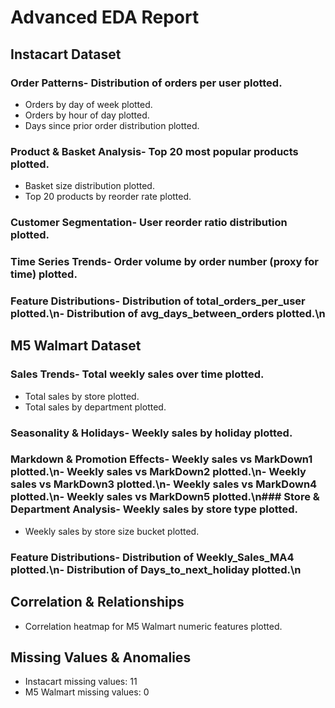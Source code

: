 # Advanced EDA Report
## Instacart Dataset
### Order Patterns- Distribution of orders per user plotted.
- Orders by day of week plotted.
- Orders by hour of day plotted.
- Days since prior order distribution plotted.
### Product & Basket Analysis- Top 20 most popular products plotted.
- Basket size distribution plotted.
- Top 20 products by reorder rate plotted.
### Customer Segmentation- User reorder ratio distribution plotted.
### Time Series Trends- Order volume by order number (proxy for time) plotted.
### Feature Distributions- Distribution of total_orders_per_user plotted.\n- Distribution of avg_days_between_orders plotted.\n
## M5 Walmart Dataset
### Sales Trends- Total weekly sales over time plotted.
- Total sales by store plotted.
- Total sales by department plotted.
### Seasonality & Holidays- Weekly sales by holiday plotted.
### Markdown & Promotion Effects- Weekly sales vs MarkDown1 plotted.\n- Weekly sales vs MarkDown2 plotted.\n- Weekly sales vs MarkDown3 plotted.\n- Weekly sales vs MarkDown4 plotted.\n- Weekly sales vs MarkDown5 plotted.\n### Store & Department Analysis- Weekly sales by store type plotted.
- Weekly sales by store size bucket plotted.
### Feature Distributions- Distribution of Weekly_Sales_MA4 plotted.\n- Distribution of Days_to_next_holiday plotted.\n
## Correlation & Relationships
- Correlation heatmap for M5 Walmart numeric features plotted.

## Missing Values & Anomalies
- Instacart missing values: 11
- M5 Walmart missing values: 0
